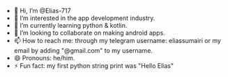 - 👋 Hi, I’m @Elias-717
- 👀 I’m interested in the app development industry.
- 🌱 I’m currently learning python & kotlin.
- 💞️ I’m looking to collaborate on making android apps.
- 📫 How to reach me: through my telegram username: eliassumairi or my email by adding "@gmail.com" to my username.
- 😄 Pronouns: he/him.
- ⚡ Fun fact: my first python string print was "Hello Elias"

<!---
Elias-717/Elias-717 is a ✨ special ✨ repository because its `README.md` (this file) appears on your GitHub profile.
You can click the Preview link to take a look at your changes.
--->
